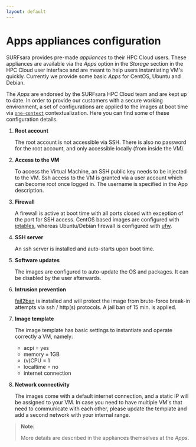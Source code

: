 ```yaml
---
layout: default
---
```

# Apps appliances configuration

SURFsara provides pre-made _appliances_ to their HPC Cloud users. These appliances are available via the _Apps_ option in the _Storage_ section in the HPC Cloud user interface and are meant to help users instantiating VM's quickly. Currently we provide some basic _Apps_ for CentOS, Ubuntu and Debian.

The _Apps_ are endorsed by the SURFsara HPC Cloud team and are kept up to date. In order to provide our customers with a secure working environment, a set of configurations are applied to the images at boot time via [`one-context`](https://github.com/OpenNebula/addon-context-linux) contextualization. Here you can find some of these configuration details.

1. **Root account**

    The root account is not accessible via SSH. There is also no password for the root account, and only accessible locally (from inside the VM).

1. **Access to the VM**

    To access the Virtual Machine, an SSH public key needs to be injected to the VM. Ssh access to the VM is granted via a user account which can become root once logged in. The username is specified in the App description.

1. **Firewall**

    A firewall is active at boot time with all ports closed with exception of the port for SSH access. CentOS based images are configured with [iptables](https://wiki.centos.org/HowTos/Network/IPTables), whereas Ubuntu/Debian firewall is configured with [ufw](https://wiki.ubuntu.com/UncomplicatedFirewall).

1. **SSH server**

    An ssh server is installed and auto-starts upon boot time.

1. **Software updates**

    The images are configured to auto-update the OS and packages. It can be disabled by the user afterwards.

1. **Intrusion prevention**

    [fail2ban](http://www.fail2ban.org/) is installed and will protect the image from brute-force break-in attempts via ssh / http(s) protocols. A jail ban of 15 min. is applied.

1. **Image template**

    The image template has basic settings to instantiate and operate correctly a VM, namely:

    - acpi = yes
    - memory = 1GB
    - (v)CPU = 1
    - localtime = no
    - internet connection

1. **Network connectivity**

    The images come with a default internet connection, and a static IP will be assigned to your VM. In case you need to have multiple VM's that need to communicate with each other, please update the template and add a second network with your internal range.

> **Note:**
>
> More details are described in the appliances themselves at the _Apps_.
